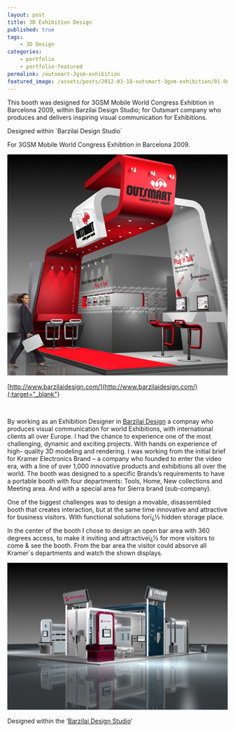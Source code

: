 ```yaml
---
layout: post
title: 3D Exhibition Design
published: true
tags:
    - 3D Design
categories:
    - portfolio
    - portfolio-featured
permalink: /outsmart-3gsm-exhibition
featured_image: /assets/posts/2012-03-18-outsmart-3gsm-exhibition/01-Out3GSM_FeatImage_600X600px.jpg
---
```

This booth was designed for 3GSM Mobile World Congress Exhibtion in Barcelona 2009, within Barzilai Design Studio; for Outsmart company who produces and delivers inspiring visual communication for Exhibitions.

Designed within \`Barzilai Design Studio\`
  
For 3GSM Mobile World Congress Exhibtion in Barcelona 2009.

[![](/assets/posts/2012-03-18-outsmart-3gsm-exhibition/01-Out3GSM_FeatImage_600X600px.jpg)](#)


[http://www.barzilaidesign.com/](http://www.barzilaidesign.com/){:target="_blank"}

&nbsp;

By working as an Exhibition Designer in [Barzilai Design][1] a compnay who produces visual communication for world Exhibitions, with international clients all over Europe. I had the chance to experience one of the most challenging, dynamic and exciting projects. With hands on experience of high- quality 3D modeling and rendering. I was working from the initial brief for Kramer Electronics Brand &#8211; a company who founded to enter the video era, with a line of over 1,000 innovative products and exhibitions all over the world. The booth was designed to a specific Brands&#8217;s requirements to have a portable booth with four departments: Tools, Home, New collections and Meeting area. And with a special area for Sierra brand (sub-company).

One of the biggest challenges was to design a movable, disassembled booth that creates interaction, but at the same time innovative and attractive for business visitors. With functional solutions forï¿½ hidden storage place.
  
In the center of the booth I chose to design an open bar area with 360 degrees access, to make it inviting and attractiveï¿½ for more visitors to come & see the booth. From the bar area the visitor could absorve all Kramer\`s departments and watch the shown displays.


[![](/assets/posts/2012-03-18-outsmart-3gsm-exhibition/011-Kramer_08_00121.jpg)](#)


Designed within the &#8216;[Barzilai Design Studio][1]&#8216;

&nbsp;

 [1]: http://www.barzilaidesign.com/